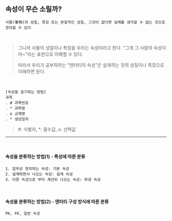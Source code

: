 ## 속성이 무슨 소릴까?

```
사물(事物)의 성질, 특징 또는 본질적인 성질, 그것이 없다면 실체를 생각할 수 없는 것으로 정의할 수 있다
```

<br>

> 그니까 사물의 성질이나 특징을 우리는 속성이라고 한다. "그게 그 사람의 속성이야~"라는 표현으로 이해할 수 있다.
> 
> 따라서 우리가 공부하려는 "엔터티의 속성"은 실재하는 것의 성질이나 특징으로 이해하면 된다.

<br>

```
[속성을 표기하는 방법]
과목
. # 과목번호
. * 과목명
. o 교재명
. * 생성일자
```

> #: 식별자, *: 필수값, o: 선택값


-------------------------

<br>

#### 속성을 분류하는 방법(1) - 특성에 따른 분류

```
1. 업무상 정의하는 속성: 기본 속성
2. 설계하면서 나오는 속성: 설계 속성
3. 다른 속성으로 부터 계산되 나오는 속성: 파생 속성
```

<br>

#### 속성을 분류하는 방법(2) - 엔터티 구성 방식에 따른 분류

```
PK, FK, 일반 속성
```
